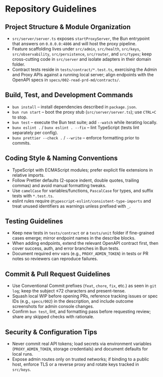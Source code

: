 # Repository Guidelines

## Project Structure & Module Organization
- `src/server/server.ts` exposes `startProxyServer`, the Bun entrypoint that answers on `0.0.0.0:4806` and will host the proxy pipeline.
- Feature scaffolding lives under `src/admin`, `src/health`, `src/keys`, `src/observability`, `src/persistence`, `src/router`, and `src/types`; keep cross-cutting code in `src/server` and isolate adapters in their domain folder.
- Contract tests reside in `tests/contract/*.test.ts`, exercising the Admin and Proxy APIs against a running local server; align endpoints with the OpenAPI specs in `specs/002-read-prd-md/contracts/`.

## Build, Test, and Development Commands
- `bun install` – install dependencies described in `package.json`.
- `bun run start` – boot the proxy stub (`src/server/server.ts`); use `CTRL+C` to stop.
- `bun test` – execute the Bun test suite; add `--watch` while iterating locally.
- `bunx eslint .` / `bunx eslint . --fix` – lint TypeScript (tests lint separately per config).
- `bunx prettier --check .` / `--write` – enforce formatting prior to commits.

## Coding Style & Naming Conventions
- TypeScript with ECMAScript modules; prefer explicit file extensions in relative imports.
- Follow Prettier defaults (2-space indent, double quotes, trailing commas) and avoid manual formatting tweaks.
- Use `camelCase` for variables/functions, `PascalCase` for types, and suffix tests with `*.test.ts`.
- eslint rules require `@typescript-eslint/consistent-type-imports` and treat unused identifiers as warnings unless prefixed with `_`.

## Testing Guidelines
- Keep new tests in `tests/contract` or a `tests/unit` folder if fine-grained cases emerge; mirror endpoint names in the describe blocks.
- When adding endpoints, extend the relevant OpenAPI contract first, then cover success, auth, and error branches in Bun tests.
- Document required env vars (e.g., `PROXY_ADMIN_TOKEN`) in tests or PR notes so reviewers can reproduce failures.

## Commit & Pull Request Guidelines
- Use Conventional Commit prefixes (`feat`, `chore`, `fix`, etc.) as seen in `git log`; keep the subject ≤72 characters and present-tense.
- Squash local WIP before opening PRs, reference tracking issues or spec IDs (e.g., `specs/002`) in the description, and include outcome screenshots for admin console changes.
- Confirm `bun test`, lint, and formatting pass before requesting review; share any skipped checks with rationale.

## Security & Configuration Tips
- Never commit real API tokens; load secrets via environment variables (`PROXY_ADMIN_TOKEN`, storage credentials) and document defaults for local runs.
- Expose admin routes only on trusted networks; if binding to a public host, enforce TLS or a reverse proxy and rotate keys tracked in `src/keys`.
